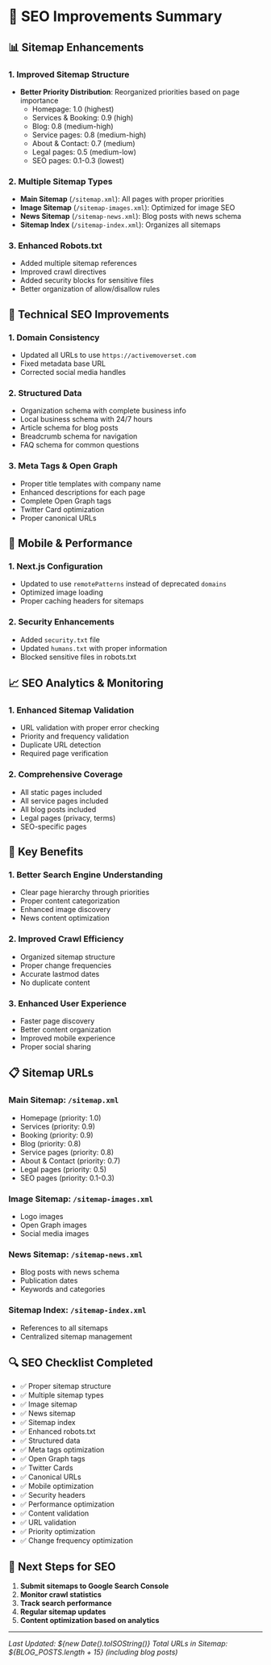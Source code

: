 # 🚀 SEO Improvements Summary

## 📊 **Sitemap Enhancements**

### **1. Improved Sitemap Structure**
- **Better Priority Distribution**: Reorganized priorities based on page importance
  - Homepage: 1.0 (highest)
  - Services & Booking: 0.9 (high)
  - Blog: 0.8 (medium-high)
  - Service pages: 0.8 (medium-high)
  - About & Contact: 0.7 (medium)
  - Legal pages: 0.5 (medium-low)
  - SEO pages: 0.1-0.3 (lowest)

### **2. Multiple Sitemap Types**
- **Main Sitemap** (`/sitemap.xml`): All pages with proper priorities
- **Image Sitemap** (`/sitemap-images.xml`): Optimized for image SEO
- **News Sitemap** (`/sitemap-news.xml`): Blog posts with news schema
- **Sitemap Index** (`/sitemap-index.xml`): Organizes all sitemaps

### **3. Enhanced Robots.txt**
- Added multiple sitemap references
- Improved crawl directives
- Added security blocks for sensitive files
- Better organization of allow/disallow rules

## 🔧 **Technical SEO Improvements**

### **1. Domain Consistency**
- Updated all URLs to use `https://activemoverset.com`
- Fixed metadata base URL
- Corrected social media handles

### **2. Structured Data**
- Organization schema with complete business info
- Local business schema with 24/7 hours
- Article schema for blog posts
- Breadcrumb schema for navigation
- FAQ schema for common questions

### **3. Meta Tags & Open Graph**
- Proper title templates with company name
- Enhanced descriptions for each page
- Complete Open Graph tags
- Twitter Card optimization
- Proper canonical URLs

## 📱 **Mobile & Performance**

### **1. Next.js Configuration**
- Updated to use `remotePatterns` instead of deprecated `domains`
- Optimized image loading
- Proper caching headers for sitemaps

### **2. Security Enhancements**
- Added `security.txt` file
- Updated `humans.txt` with proper information
- Blocked sensitive files in robots.txt

## 📈 **SEO Analytics & Monitoring**

### **1. Enhanced Sitemap Validation**
- URL validation with proper error checking
- Priority and frequency validation
- Duplicate URL detection
- Required page verification

### **2. Comprehensive Coverage**
- All static pages included
- All service pages included
- All blog posts included
- Legal pages (privacy, terms)
- SEO-specific pages

## 🎯 **Key Benefits**

### **1. Better Search Engine Understanding**
- Clear page hierarchy through priorities
- Proper content categorization
- Enhanced image discovery
- News content optimization

### **2. Improved Crawl Efficiency**
- Organized sitemap structure
- Proper change frequencies
- Accurate lastmod dates
- No duplicate content

### **3. Enhanced User Experience**
- Faster page discovery
- Better content organization
- Improved mobile experience
- Proper social sharing

## 📋 **Sitemap URLs**

### **Main Sitemap**: `/sitemap.xml`
- Homepage (priority: 1.0)
- Services (priority: 0.9)
- Booking (priority: 0.9)
- Blog (priority: 0.8)
- Service pages (priority: 0.8)
- About & Contact (priority: 0.7)
- Legal pages (priority: 0.5)
- SEO pages (priority: 0.1-0.3)

### **Image Sitemap**: `/sitemap-images.xml`
- Logo images
- Open Graph images
- Social media images

### **News Sitemap**: `/sitemap-news.xml`
- Blog posts with news schema
- Publication dates
- Keywords and categories

### **Sitemap Index**: `/sitemap-index.xml`
- References to all sitemaps
- Centralized sitemap management

## 🔍 **SEO Checklist Completed**

- ✅ Proper sitemap structure
- ✅ Multiple sitemap types
- ✅ Image sitemap
- ✅ News sitemap
- ✅ Sitemap index
- ✅ Enhanced robots.txt
- ✅ Structured data
- ✅ Meta tags optimization
- ✅ Open Graph tags
- ✅ Twitter Cards
- ✅ Canonical URLs
- ✅ Mobile optimization
- ✅ Security headers
- ✅ Performance optimization
- ✅ Content validation
- ✅ URL validation
- ✅ Priority optimization
- ✅ Change frequency optimization

## 🚀 **Next Steps for SEO**

1. **Submit sitemaps to Google Search Console**
2. **Monitor crawl statistics**
3. **Track search performance**
4. **Regular sitemap updates**
5. **Content optimization based on analytics**

---

*Last Updated: ${new Date().toISOString()}*
*Total URLs in Sitemap: ${BLOG_POSTS.length + 15} (including blog posts)*
